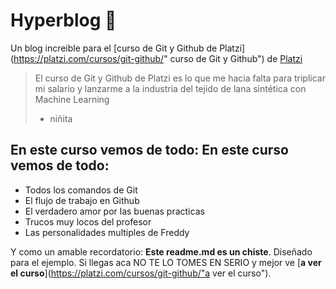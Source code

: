 # Hyperblog 💚
Un blog increible para el [curso de Git y Github de Platzi](https://platzi.com/cursos/git-github/" curso de Git y Github") de [Platzi](https://platzi.com/"Platzi")
> El curso de Git y Github de Platzi es lo que me hacia falta para triplicar mi salario y lanzarme a la industria del tejido de lana sintética con Machine Learning
> - niñita

## En este curso vemos de todo: En este curso vemos de todo:
* Todos los comandos de Git
* El flujo de trabajo en Github
* El verdadero amor por las buenas practicas
* Trucos muy locos del profesor 
* Las personalidades multiples de Freddy

Y como un amable recordatorio: **Este readme.md es un chiste**. Diseñado para el ejemplo. Si llegas aca NO TE LO TOMES EN SERIO y mejor ve [**a ver el curso**](https://platzi.com/cursos/git-github/"a ver el curso").
